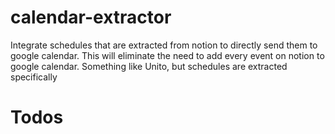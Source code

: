 # calendar-extractor

Integrate schedules that are extracted from notion to directly send them to google calendar.
This will eliminate the need to add every event on notion to google calendar. Something like Unito,
but schedules are extracted specifically

# Todos
